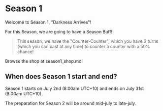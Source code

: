 # Season 1
Welcome to Season 1, "Darkness Arrives"!

For this Season, we are going to have a Season Buff!
> This season, we have the "Counter-Counter", which you have 2 turns (which you can cast at any time) to counter a counter with a 50% chance!

Browse the shop at season1_shop.md!

## When does Season 1 start and end?
Season 1 starts on July 2nd (8:00am UTC+10) and ends on July 31st (8:00am UTC+10).

The preparation for Season 2 will be around mid-july to late-july.